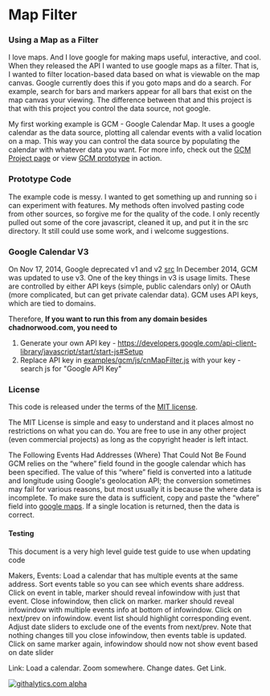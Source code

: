#  Map Filter

### Using a Map as a Filter ###

I love maps. And I love google for making maps useful, interactive, and cool.  When they released the API I wanted to use google maps as a filter.  That is, I wanted to filter location-based data based on what is viewable on the map canvas.  Google currently does this if you goto maps and do a search.  For example, search for bars and markers appear for all bars that exist on the map canvas your viewing.  The difference between that and this project is that with this project you control the data source, not google.

My first working example is GCM - Google Calendar Map.  It uses a google calendar as the data source, plotting all calendar events with a valid location on a map. This way you can control the data source by populating the calendar with whatever data you want. For more info, check out the <a href="http://chadnorwood.com/projects/gcm">GCM Project page</a> or view <a href="http://chadnorwood.com/gcm">GCM prototype</a> in action.  

### Prototype Code ###

The example code is messy.  I wanted to get something up and running so i can experiment with features. My methods often involved pasting code from other sources, so forgive me for the quality of the code.  I only recently pulled out some of the core javascript, cleaned it up, and put it in the src directory. It still could use some work, and i welcome suggestions.

### Google Calendar V3 ###

On Nov 17, 2014, Google deprecated v1 and v2 [src](http://googleappsupdates.blogspot.com/2014/10/deprecated-google-calendar-apis-v1-v2.html)
In December 2014, GCM was updated to use v3.  One of the key things in v3 is usage limits.  These are controlled by either API keys (simple, public calendars only) or OAuth (more complicated, but can get private calendar data).  GCM uses API keys, which are tied to domains. 

Therefore, **If you want to run this from any domain besides chadnorwood.com, you need to**

1. Generate your own API key - https://developers.google.com/api-client-library/javascript/start/start-js#Setup
1. Replace API key in <a href='https://github.com/chadn/mapfilter/blob/development/examples/gcm/js/cnMapFilter.js'>examples/gcm/js/cnMapFilter.js</a>  with your key - search js for "Google API Key"

### License ###

This code is released under the terms of the [MIT license](LICENSE).

The MIT License is simple and easy to understand and it places almost no restrictions on what you can do.
You are free to use in any other project (even commercial projects) as long as the copyright header is left intact.

The Following Events Had Addresses (Where) That Could Not Be Found</DT>
GCM relies on the &ldquo;where&rdquo; field found in the google calendar which has been specified. 
The value of this &ldquo;where&rdquo; field is converted into a latitude and longitude using Google's geolocation API; 
the conversion sometimes may fail for various reasons, but most usually it is because the where data is incomplete. 
To make sure the data is sufficient, copy and paste the &ldquo;where&rdquo; field into 
<a href="http://maps.google.com/">google maps</a>. If a single location is returned, then the data is correct.

#### Testing
This document is a very high level guide test guide to use when updating code


Makers, Events:
Load a calendar that has multiple events at the same address.
Sort events table so you can see which events share address.
Click on event in table,  marker should reveal infowindow with just that event.
Close infowindow, then click on marker.  marker should reveal infowindow with multiple events info at bottom of infowindow. 
Click on next/prev on infowindow.  event list should highlight corresponding event.
Adjust date sliders to exclude one of the events from next/prev.  Note that nothing changes till you close infowindow, then events table is updated.
Click on same marker again, infowindow should now not show event based on date slider

Link:
Load a calendar.  Zoom somewhere.  Change dates.  Get Link.

[![githalytics.com alpha](https://cruel-carlota.pagodabox.com/6280089702654e2e4bd7e4dc622097df "githalytics.com")](http://githalytics.com/chadn/mapfilter)
